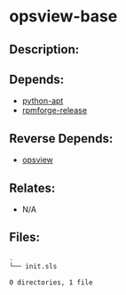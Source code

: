 # opsview-base

## Description:



## Depends:

  -  [python-apt](/salt/python-apt)
  -  [rpmforge-release](/salt/rpmforge-release)

## Reverse Depends:

  -  [opsview](/salt/opsview)

## Relates:

  -  N/A

## Files:

```bash
.
└── init.sls

0 directories, 1 file
```

